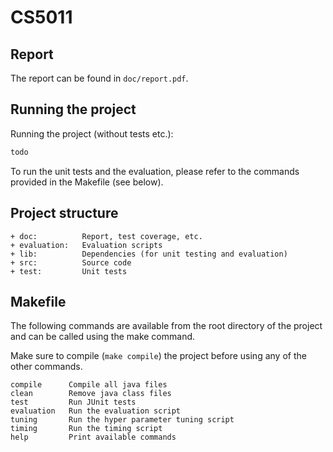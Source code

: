 # CS5011

## Report

The report can be found in `doc/report.pdf`.

## Running the project

Running the project (without tests etc.):
```bash
todo
```

To run the unit tests and the evaluation, please refer to
the commands provided in the Makefile (see below).

## Project structure

```
+ doc:          Report, test coverage, etc.
+ evaluation:   Evaluation scripts
+ lib:          Dependencies (for unit testing and evaluation)
+ src:          Source code
+ test:         Unit tests
```

## Makefile

The following commands are available from the root directory of the project
and can be called using the make command.

Make sure to compile (`make compile`) the project before using any of the other commands.

```
compile      Compile all java files
clean        Remove java class files
test         Run JUnit tests
evaluation   Run the evaluation script
tuning       Run the hyper parameter tuning script
timing       Run the timing script
help         Print available commands
```
